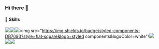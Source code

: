### Hi there 👋


#### 💪 Skills
<img src="https://img.shields.io/badge/React-61DAFB?style=flat-square&logo=React&logoColor=white"/><img src="https://img.shields.io/badge/Create React App-09D3AC?style=flat-square&logo=React&logoColor=white"/><img src="https://img.shields.io/badge/React Router-CA4245?style=flat-square&logo=React Router&logoColor=white"/><img src="https://img.shields.io/badge/styled-components-DB7093?style=flat-square&logo=styled components&logoColor=white"/<img src="https://img.shields.io/badge/Amazon S3-569A31?style=flat-square&logo=Amazon S3&logoColor=white"/><img src="https://img.shields.io/badge/Redux-764ABC?style=flat-square&logo=Redux&logoColor=white"/><img src="https://img.shields.io/badge/JavaScript-F7DF1E?style=flat-square&logo=JavaScript&logoColor=white"/>


<!--
**GYMMX/GYMMX** is a ✨ _special_ ✨ repository because its `README.md` (this file) appears on your GitHub profile.

Here are some ideas to get you started:

- 🔭 I’m currently working on ...
- 🌱 I’m currently learning ...
- 👯 I’m looking to collaborate on ...
- 🤔 I’m looking for help with ...
- 💬 Ask me about ...
- 📫 How to reach me: ...
- 😄 Pronouns: ...
- ⚡ Fun fact: ...
-->
